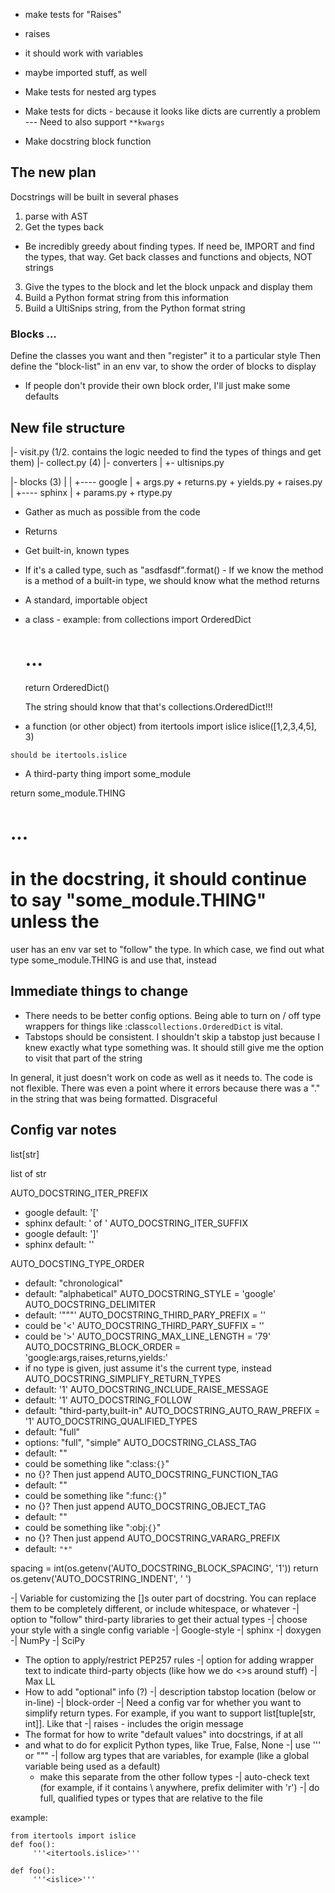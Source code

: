 - make tests for "Raises"

- raises
 - it should work with variables
 - maybe imported stuff, as well

- Make tests for nested arg types 
- Make tests for dicts - because it looks like dicts are currently a problem
--- Need to also support `**kwargs`
- Make docstring block function


## The new plan
Docstrings will be built in several phases
  1. parse with AST
  2. Get the types back
   - Be incredibly greedy about finding types. If need be, IMPORT and find the
	 types, that way. Get back classes and functions and objects, NOT strings
  3. Give the types to the block and let the block unpack and display them
  4. Build a Python format string from this information
  5. Build a UltiSnips string, from the Python format string


### Blocks ...
Define the classes you want and then "register" it to a particular style
Then define the "block-list" in an env var, to show the order of blocks to
display
 - If people don't provide their own block order, I'll just make some defaults


## New file structure
|- visit.py (1/2. contains the logic needed to find the types of things and get them)
|- collect.py (4)
|- converters
     |
	 +- ultisnips.py

|- blocks (3)
     |
     |
	 +---- google
	         |
			 + args.py
			 + returns.py
			 + yields.py
			 + raises.py
	 |
     +---- sphinx
	         | 
			 + params.py
			 + rtype.py
	

- Gather as much as possible from the code
 - Returns
  - Get built-in, known types
  - If it's a called type, such as "asdfasdf".format() - If we know the method
	is a method of a built-in type, we should know what the method returns
  - A standard, importable object
   - a class
    - example:
	 from collections import OrderedDict
	 # ...
	 return OrderedDict()

	 The string should know that that's collections.OrderedDict!!!
   - a function (or other object)
    from itertools import islice
	islice([1,2,3,4,5], 3)

	should be itertools.islice
  - A third-party thing
   import some_module

   return some_module.THING

   # ...
   # in the docstring, it should continue to say "some_module.THING" unless the
   user has an env var set to "follow" the type. In which case, we find out
   what type some_module.THING is and use that, instead


## Immediate things to change

- There needs to be better config options. Being able to turn on / off type
  wrappers for things like :class`collections.OrderedDict` is vital.
- Tabstops should be consistent. I shouldn't skip a tabstop just because I knew
  exactly what type something was. It should still give me the option to visit
  that part of the string

In general, it just doesn't work on code as well as it needs to. The code is
not flexible. There was even a point where it errors because there was a "." in
the string that was being formatted. Disgraceful


## Config var notes
list[str]

list of str

AUTO_DOCSTRING_ITER_PREFIX
 - google default: '[' 
 - sphinx default: ' of '
AUTO_DOCSTRING_ITER_SUFFIX
 - google default: ']'
 - sphinx default: ''


AUTO_DOCSTING_TYPE_ORDER
 - default: "chronological"
 - default: "alphabetical"
AUTO_DOCSTRING_STYLE = 'google'
AUTO_DOCSTRING_DELIMITER
 - default: '"""'
AUTO_DOCSTRING_THIRD_PARY_PREFIX = ''
 - could be '<'
AUTO_DOCSTRING_THIRD_PARY_SUFFIX = ''
 - could be '>'
AUTO_DOCSTRING_MAX_LINE_LENGTH = '79'
AUTO_DOCSTRING_BLOCK_ORDER = 'google:args,raises,returns,yields:'
 - if no type is given, just assume it's the current type, instead
AUTO_DOCSTRING_SIMPLIFY_RETURN_TYPES
 - default: '1'
AUTO_DOCSTRING_INCLUDE_RAISE_MESSAGE
 - default: '1'
AUTO_DOCSTRING_FOLLOW
 - default: "third-party,built-in"
AUTO_DOCSTRING_AUTO_RAW_PREFIX = '1'
AUTO_DOCSTRING_QUALIFIED_TYPES
 - default: "full"
 - options: "full", "simple"
AUTO_DOCSTRING_CLASS_TAG
 - default: ""
 - could be something like ":class:`{}`"
 - no {}? Then just append
AUTO_DOCSTRING_FUNCTION_TAG
 - default: ""
 - could be something like ":func:`{}`"
 - no {}? Then just append
AUTO_DOCSTRING_OBJECT_TAG
 - default: ""
 - could be something like ":obj:`{}`"
 - no {}? Then just append
AUTO_DOCSTRING_VARARG_PREFIX
 - default: `"*"`

spacing = int(os.getenv('AUTO_DOCSTRING_BLOCK_SPACING', '1'))
return os.getenv('AUTO_DOCSTRING_INDENT', '    ')


-| Variable for customizing the []s outer part of docstring. You can replace
  them to be completely different, or include whitespace, or whatever
-| option to "follow" third-party libraries to get their actual types
-| choose your style with a single config variable
 -| Google-style
 -| sphinx
 -| doxygen
 -| NumPy
 -| SciPy

- The option to apply/restrict PEP257 rules
-| option for adding wrapper text to indicate third-party objects (like how we
  do <>s around stuff)
-| Max LL
- How to add "optional" info (?)
-| description tabstop location (below or in-line)
-| block-order
-| Need a config var for whether you want to simplify return types. For
   example, if you want to support list[tuple[str, int]]. Like that
-| raises - includes the origin message
- The format for how to write "default values" into docstrings, if at all
 - and what to do for explicit Python types, like True, False, None
-| use ''' or """
-| follow arg types that are variables, for example (like a global variable
  being used as a default)
   - make this separate from the other follow types
-| auto-check text (for example, if it contains \ anywhere, prefix delimiter
  with 'r')
-| do full, qualified types or types that are relative to the file

  example:
  ```
  from itertools import islice
  def foo():
       '''<itertools.islice>'''

  def foo():
       '''<islice>'''

  ```

